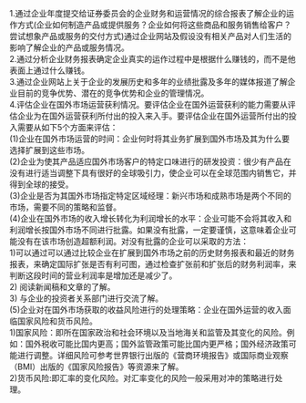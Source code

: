 1.通过企业年度提交给证券委员会的企业财务和运营情况的综合报表了解企业的运作方式(企业如何制造产品或提供服务？企业如何将这些商品和服务销售给客户？尝试想象产品或服务的交付方式)通过企业网站及假设没有相关产品对人们生活的影响了解企业的产品或服务情况。      
2.通过分析企业财务报表确定企业真实的运作过程中是根据什么赚钱的，而不是他表面上通过什么赚钱。     
3.通过企业网站上关于企业的发展历史和多年的业绩批露及多年的媒体报道了解企业目前的竞争优势、潜在的竞争优势和企业的管理情况。   
4.评估企业在国外市场运营获利情况。要评估企业在国外运营获利的能力需要从评估企业为在国外运营获利所付出的投入来入手。要评估企业在国外运营所付出的投入需要从如下5个方面来评估：          
  (1)企业在国外市场运营的时间：企业何时将其业务扩展到国外市场及其为什么要选择扩展到这些市场。      
  (2)企业为使其产品适应国外市场客户的特定口味进行的研发投资：很少有产品在没有进行适当调整下具有很好的全球吸引力，使企业可以在全球范围内销售它，并得到全球的接受。      
  (3)企业是否为其国外市场指定特定区域经理：新兴市场和成熟市场是两个不同的市场，需要不同的策略和监督。     
  (4)企业在国外市场的收入增长转化为利润增长的水平：企业可能不会将其收入和利润增长按国外市场不同进行批露。如果没有批露，一定要谨慎，这意味着企业可能没有在该市场创造超额利润。对没有批露的企业可以采取的方法：         
    1)可以通过可以通过比较企业在扩展到国外市场之前的历史财务报表和最近的财务报表，来确定国际扩张是否有利可图，通过检查扩张前和扩张后的财务利润率，来判断这段时间的营业利润率是增加还是减少了。               
    2) 阅读新闻稿和文章的了解。           
    3) 与企业的投资者关系部门进行交流了解。                
  (5)企业对在国外市场获取的收益风险进行的处理策略：企业在国外运营的收入面临国家风险和货币风险。          
    1)国家风险：即所在国家政治和社会环境以及当地海关和监管及其变化的风险。例如：国外税收可能比国内更高；国外监管政策可能比国内更严格；国外经济政策可能进行调整。详细风险可参考世界银行出版的《营商环境报告》或国际商业观察（BMI）出版的《国家风险报告》等资源来了解。        
    2)货币风险:即汇率的变化风险。对汇率变化的风险一般采用对冲的策略进行处理。     